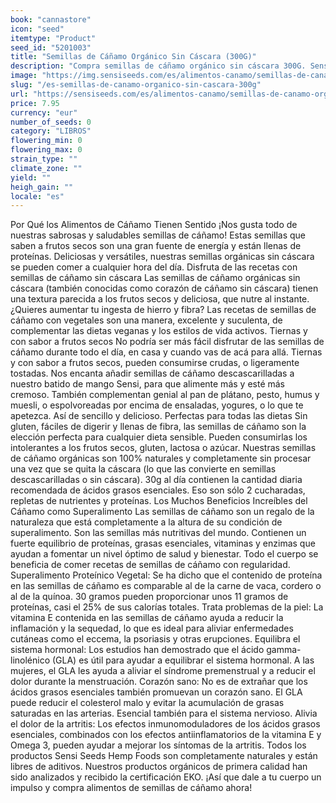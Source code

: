 ```yaml
---
book: "cannastore"
icon: "seed"
itemtype: "Product"
seed_id: "5201003"
title: "Semillas de Cáñamo Orgánico Sin Cáscara (300G)"
description: "Compra semillas de cáñamo orgánico sin cáscara 300G. Sensi Seeds Hemp Foods. Recién envasadas y deliciosas. Pide online con entrega rápida aquí"
image: "https://img.sensiseeds.com/es/alimentos-canamo/semillas-de-canamo-organico-sin-cascara-image.png"
slug: "/es-semillas-de-canamo-organico-sin-cascara-300g"
url: "https://sensiseeds.com/es/alimentos-canamo/semillas-de-canamo-organico-sin-cascara?a_aid=cannastore"
price: 7.95
currency: "eur"
number_of_seeds: 0
category: "LIBROS"
flowering_min: 0
flowering_max: 0
strain_type: ""
climate_zone: ""
yield: ""
heigh_gain: ""
locale: "es"
---
```

Por Qué los Alimentos de Cáñamo Tienen Sentido ¡Nos gusta todo de nuestras sabrosas y saludables semillas de cáñamo! Estas semillas que saben a frutos secos son una gran fuente de energía y están llenas de proteínas. Deliciosas y versátiles, nuestras semillas orgánicas sin cáscara se pueden comer a cualquier hora del día. Disfruta de las recetas con semillas de cáñamo sin cáscara Las semillas de cáñamo orgánicas sin cáscara (también conocidas como corazón de cáñamo sin cáscara) tienen una textura parecida a los frutos secos y deliciosa, que nutre al instante. ¿Quieres aumentar tu ingesta de hierro y fibra? Las recetas de semillas de cáñamo con vegetales son una manera, excelente y suculenta, de complementar las dietas veganas y los estilos de vida activos. Tiernas y con sabor a frutos secos No podría ser más fácil disfrutar de las semillas de cáñamo durante todo el día, en casa y cuando vas de acá para allá. Tiernas y con sabor a frutos secos, pueden consumirse crudas, o ligeramente tostadas. Nos encanta añadir semillas de cáñamo descascarilladas a nuestro batido de mango Sensi, para que alimente más y esté más cremoso. También complementan genial al pan de plátano, pesto, humus y muesli, o espolvoreadas por encima de ensaladas, yogures, o lo que te apetezca. Así de sencillo y delicioso. Perfectas para todas las dietas Sin gluten, fáciles de digerir y llenas de fibra, las semillas de cáñamo son la elección perfecta para cualquier dieta sensible. Pueden consumirlas los intolerantes a los frutos secos, gluten, lactosa o azúcar. Nuestras semillas de cáñamo orgánicas son 100% naturales y completamente sin procesar una vez que se quita la cáscara (lo que las convierte en semillas descascarilladas o sin cáscara). 30g al día contienen la cantidad diaria recomendada de ácidos grasos esenciales. Eso son sólo 2 cucharadas, repletas de nutrientes y proteínas. Los Muchos Beneficios Increíbles del Cáñamo como Superalimento Las semillas de cáñamo son un regalo de la naturaleza que está completamente a la altura de su condición de superalimento. Son las semillas más nutritivas del mundo. Contienen un fuerte equilibrio de proteínas, grasas esenciales, vitaminas y enzimas que ayudan a fomentar un nivel óptimo de salud y bienestar. Todo el cuerpo se beneficia de comer recetas de semillas de cáñamo con regularidad. Superalimento Proteínico Vegetal: Se ha dicho que el contenido de proteína en las semillas de cáñamo es comparable al de la carne de vaca, cordero o al de la quínoa. 30 gramos pueden proporcionar unos 11 gramos de proteínas, casi el 25% de sus calorías totales. Trata problemas de la piel: La vitamina E contenida en las semillas de cáñamo ayuda a reducir la inflamación y la sequedad, lo que es ideal para aliviar enfermedades cutáneas como el eccema, la psoriasis y otras erupciones. Equilibra el sistema hormonal: Los estudios han demostrado que el ácido gamma-linolénico (GLA) es útil para ayudar a equilibrar el sistema hormonal. A las mujeres, el GLA les ayuda a aliviar el síndrome premenstrual y a reducir el dolor durante la menstruación. Corazón sano: No es de extrañar que los ácidos grasos esenciales también promuevan un corazón sano. El GLA puede reducir el colesterol malo y evitar la acumulación de grasas saturadas en las arterias. Esencial también para el sistema nervioso. Alivia el dolor de la artritis: Los efectos inmunomoduladores de los ácidos grasos esenciales, combinados con los efectos antiinflamatorios de la vitamina E y Omega 3, pueden ayudar a mejorar los síntomas de la artritis. Todos los productos Sensi Seeds Hemp Foods son completamente naturales y están libres de aditivos. Nuestros productos orgánicos de primera calidad han sido analizados y recibido la certificación EKO. ¡Así que dale a tu cuerpo un impulso y compra alimentos de semillas de cáñamo ahora!
